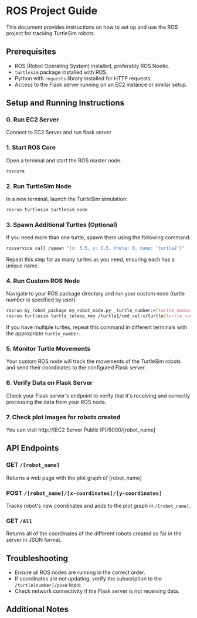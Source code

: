# ROS Project Guide

This document provides instructions on how to set up and use the ROS project for tracking TurtleSim robots.

## Prerequisites

- ROS (Robot Operating System) installed, preferably ROS Noetic.
- `turtlesim` package installed with ROS.
- Python with `requests` library installed for HTTP requests.
- Access to the Flask server running on an EC2 instance or similar setup.

## Setup and Running Instructions

### 0. Run EC2 Server
Connect to EC2 Server and run flask server

### 1. Start ROS Core
Open a terminal and start the ROS master node:
```bash
roscore
```

### 2. Run TurtleSim Node
In a new terminal, launch the TurtleSim simulation:
```bash
rosrun turtlesim turtlesim_node
```

### 3. Spawn Additional Turtles (Optional)
If you need more than one turtle, spawn them using the following command:
```bash
rosservice call /spawn "{x: 5.5, y: 5.5, theta: 0, name: 'turtle2'}"
```
Repeat this step for as many turtles as you need, ensuring each has a unique name.

### 4. Run Custom ROS Node
Navigate to your ROS package directory and run your custom node (turtle number is specified by user):
```bash
rosrun my_robot_package my_robot_node.py _turtle_number:=[turtle_number]
rosrun turtlesim turtle_teleop_key /turtle1/cmd_vel:=/turtle[turtle_number]/cmd_vel
```
If you have multiple turtles, repeat this command in different terminals with the appropriate `turtle_number`.

### 5. Monitor Turtle Movements
Your custom ROS node will track the movements of the TurtleSim robots and send their coordinates to the configured Flask server.

### 6. Verify Data on Flask Server
Check your Flask server's endpoint to verify that it's receiving and correctly processing the data from your ROS node.

### 7. Check plot images for robots created
You can visit http://[EC2 Server Public IP]/5000/[robot_name]

## API Endpoints
### GET `/[robot_name]`
Returns a web page with the plot graph of [robot_name]

### POST `/[robot_name]/[x-coordinates]/[y-coordinates]`
Tracks robot's new coordinates and adds to the plot graph in `/[robot_name]`.

### GET `/All`
Returns all of the coordinates of the different robots created so far in the server in JSON format.

## Troubleshooting

- Ensure all ROS nodes are running in the correct order.
- If coordinates are not updating, verify the subscription to the `/turtle[number]/pose` topic.
- Check network connectivity if the Flask server is not receiving data.

## Additional Notes

